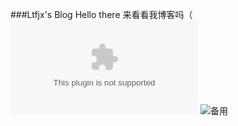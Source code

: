 ###Ltfjx's Blog
Hello there
来看看我博客吗（
![p0t4t0.1919810.com](p0t4t0.1919810.com)
![备用](ltfjx.github.io)